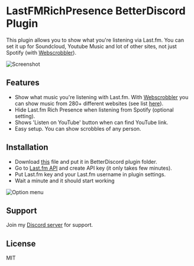 # LastFMRichPresence BetterDiscord Plugin
This plugin allows you to show what you're listening via Last.fm. You can set it up for Soundcloud, Youtube Music and lot of other sites, not just Spotify (with [Webscrobbler](https://chrome.google.com/webstore/detail/web-scrobbler/hhinaapppaileiechjoiifaancjggfjm?hl=en)).  
  
![Screenshot](https://lune.dimden.dev/4a48c3c3af.png)  
  
## Features
* Show what music you're listening with Last.fm. With [Webscrobbler](https://chrome.google.com/webstore/detail/web-scrobbler/hhinaapppaileiechjoiifaancjggfjm?hl=en) you can show music from 280+ different websites (see list [here](https://web-scrobbler.com/)).  
* Hide Last.fm Rich Presence when listening from Spotify (optional setting).  
* Shows 'Listen on YouTube' button when can find YouTube link.  
* Easy setup. You can show scrobbles of any person.  
  
## Installation
* Download [this](https://raw.githubusercontent.com/dimdenGD/LastFMRichPresence/main/LastFMRichPresence.plugin.js) file and put it in BetterDiscord plugin folder.  
* Go to [Last.fm API](https://www.last.fm/api) and create API key (it only takes few minutes).  
* Put Last.fm key and your Last.fm username in plugin settings.  
* Wait a minute and it should start working  
  
![Option menu](https://lune.dimden.dev/29fcedb94f.png)  
  
## Support
Join my [Discord server](https://discord.gg/TBAM6T7AYc) for support.  

## License
MIT
